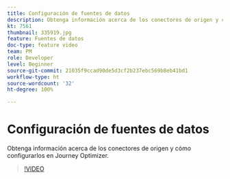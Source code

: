 ```yaml
---
title: Configuración de fuentes de datos
description: Obtenga información acerca de los conectores de origen y cómo configurarlos en Journey Optimizer.
kt: 7561
thumbnail: 335919.jpg
feature: Fuentes de datos
doc-type: feature video
team: PM
role: Developer
level: Beginner
source-git-commit: 21035f9ccad90de5d3cf2b237ebc569b8eb41bd1
workflow-type: ht
source-wordcount: '32'
ht-degree: 100%

---
```



# Configuración de fuentes de datos

Obtenga información acerca de los conectores de origen y cómo configurarlos en Journey Optimizer.

>[!VIDEO](https://video.tv.adobe.com/v/335919?quality=12)


